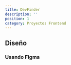 ```yaml
---
title: DevFinder
description: ''
position: 1
category: Proyectos Frontend
---
```



## Diseño

### Usando Figma
